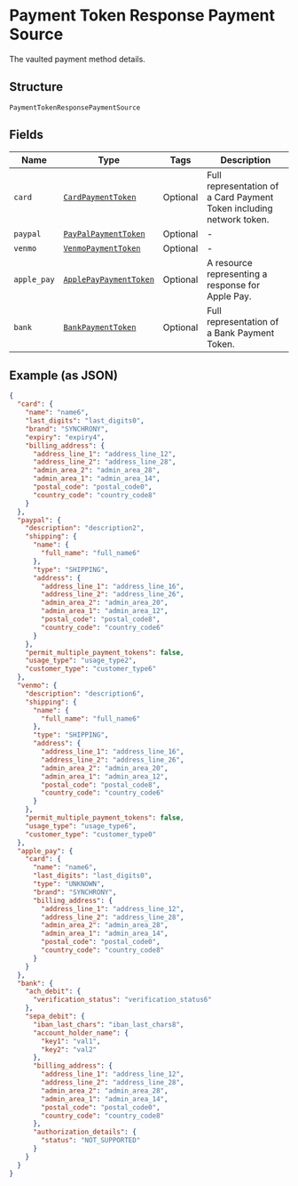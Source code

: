 
# Payment Token Response Payment Source

The vaulted payment method details.

## Structure

`PaymentTokenResponsePaymentSource`

## Fields

| Name | Type | Tags | Description |
|  --- | --- | --- | --- |
| `card` | [`CardPaymentToken`](../../doc/models/card-payment-token.md) | Optional | Full representation of a Card Payment Token including network token. |
| `paypal` | [`PayPalPaymentToken`](../../doc/models/pay-pal-payment-token.md) | Optional | - |
| `venmo` | [`VenmoPaymentToken`](../../doc/models/venmo-payment-token.md) | Optional | - |
| `apple_pay` | [`ApplePayPaymentToken`](../../doc/models/apple-pay-payment-token.md) | Optional | A resource representing a response for Apple Pay. |
| `bank` | [`BankPaymentToken`](../../doc/models/bank-payment-token.md) | Optional | Full representation of a Bank Payment Token. |

## Example (as JSON)

```json
{
  "card": {
    "name": "name6",
    "last_digits": "last_digits0",
    "brand": "SYNCHRONY",
    "expiry": "expiry4",
    "billing_address": {
      "address_line_1": "address_line_12",
      "address_line_2": "address_line_28",
      "admin_area_2": "admin_area_28",
      "admin_area_1": "admin_area_14",
      "postal_code": "postal_code0",
      "country_code": "country_code8"
    }
  },
  "paypal": {
    "description": "description2",
    "shipping": {
      "name": {
        "full_name": "full_name6"
      },
      "type": "SHIPPING",
      "address": {
        "address_line_1": "address_line_16",
        "address_line_2": "address_line_26",
        "admin_area_2": "admin_area_20",
        "admin_area_1": "admin_area_12",
        "postal_code": "postal_code8",
        "country_code": "country_code6"
      }
    },
    "permit_multiple_payment_tokens": false,
    "usage_type": "usage_type2",
    "customer_type": "customer_type6"
  },
  "venmo": {
    "description": "description6",
    "shipping": {
      "name": {
        "full_name": "full_name6"
      },
      "type": "SHIPPING",
      "address": {
        "address_line_1": "address_line_16",
        "address_line_2": "address_line_26",
        "admin_area_2": "admin_area_20",
        "admin_area_1": "admin_area_12",
        "postal_code": "postal_code8",
        "country_code": "country_code6"
      }
    },
    "permit_multiple_payment_tokens": false,
    "usage_type": "usage_type6",
    "customer_type": "customer_type0"
  },
  "apple_pay": {
    "card": {
      "name": "name6",
      "last_digits": "last_digits0",
      "type": "UNKNOWN",
      "brand": "SYNCHRONY",
      "billing_address": {
        "address_line_1": "address_line_12",
        "address_line_2": "address_line_28",
        "admin_area_2": "admin_area_28",
        "admin_area_1": "admin_area_14",
        "postal_code": "postal_code0",
        "country_code": "country_code8"
      }
    }
  },
  "bank": {
    "ach_debit": {
      "verification_status": "verification_status6"
    },
    "sepa_debit": {
      "iban_last_chars": "iban_last_chars8",
      "account_holder_name": {
        "key1": "val1",
        "key2": "val2"
      },
      "billing_address": {
        "address_line_1": "address_line_12",
        "address_line_2": "address_line_28",
        "admin_area_2": "admin_area_28",
        "admin_area_1": "admin_area_14",
        "postal_code": "postal_code0",
        "country_code": "country_code8"
      },
      "authorization_details": {
        "status": "NOT_SUPPORTED"
      }
    }
  }
}
```

